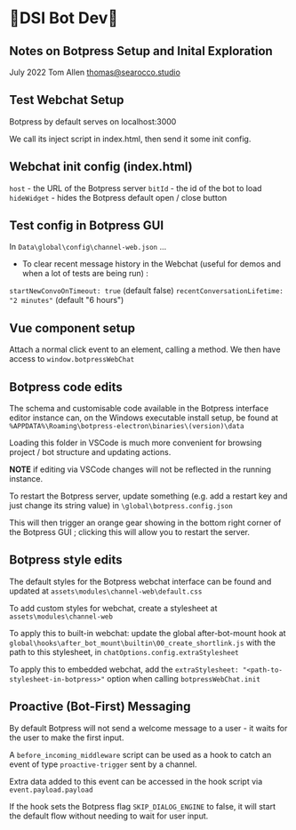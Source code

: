 # 🤖DSI Bot Dev🤖

## Notes on Botpress Setup and Inital Exploration

July 2022
Tom Allen
<thomas@searocco.studio>

## Test Webchat Setup

Botpress by default serves on localhost:3000

We call its inject script in index.html, then send it some init config.

## Webchat init config (index.html)

`host` - the URL of the Botpress server
`bitId` - the id of the bot to load
`hideWidget` - hides the Botpress default open / close button

## Test config in Botpress GUI

In `Data\global\config\channel-web.json` ...

- To clear recent message history in the Webchat (useful for demos and when a lot of tests are being run) :

`startNewConvoOnTimeout: true` (default false)
`recentConversationLifetime: "2 minutes"` (default "6 hours")

## Vue component setup

Attach a normal click event to an element, calling a method.
We then have access to `window.botpressWebChat`

## Botpress code edits

The schema and customisable code available in the Botpress interface editor instance can, on the Windows executable install setup, be found at `%APPDATA%\Roaming\botpress-electron\binaries\(version)\data`

Loading this folder in VSCode is much more convenient for browsing project / bot structure and updating actions.

**NOTE** if editing via VSCode changes will not be reflected in the running instance.

To restart the Botpress server, update something (e.g. add a restart key and just change its string value) in `\global\botpress.config.json`

This will then trigger an orange gear showing in the bottom right corner of the Botpress GUI ; clicking this will allow you to restart the server.

## Botpress style edits

The default styles for the Botpress webchat interface can be found and updated at `assets\modules\channel-web\default.css`

To add custom styles for webchat, create a stylesheet at `assets\modules\channel-web`

To apply this to built-in webchat: update the global after-bot-mount hook at `global\hooks\after_bot_mount\builtin\00_create_shortlink.js` with the path to this stylesheet, in `chatOptions.config.extraStylesheet`

To apply this to embedded webchat, add the `extraStylesheet: "<path-to-stylesheet-in-botpress>"` option when calling `botpressWebChat.init`

## Proactive (Bot-First) Messaging

By default Botpress will not send a welcome message to a user - it waits for the user to make the first input.

A `before_incoming_middleware` script can be used as a hook to catch an event of type `proactive-trigger` sent by a channel.

Extra data added to this event can be accessed in the hook script via `event.payload.payload`

If the hook sets the Botpress flag `SKIP_DIALOG_ENGINE` to false, it will start the default flow without needing to wait for user input.